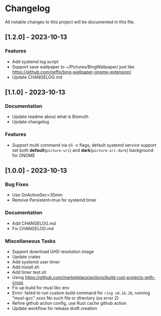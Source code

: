 # Changelog

All notable changes to this project will be documented in this file.

## [1.2.0] - 2023-10-13

### Features

- Add systemd log script
- Support save wallpaper to ~/Pictures/BingWallpaper/ just like https://github.com/neffo/bing-wallpaper-gnome-extension/
- Update CHANGELOG.md

## [1.1.0] - 2023-10-13

### Documentation

- Update readme about what is Bismuth
- Update changelog

### Features

- Support multi command via cli -c flags, default systemd service support set both **default**(`picture-uri`) and **dark**(`picture-uri-dark`) background for GNOME

## [1.0.0] - 2023-10-13

### Bug Fixes

- Use OnActiveSec=30min
- Remove Persistent=true for systemd timer

### Documentation

- Add CHANGELOG.md
- Fix CHANGELOG.md

### Miscellaneous Tasks

- Support download UHD resolution image
- Update crates
- Add systemd user timer
- Add install.sh
- Add timer test.sh
- Using https://github.com/marketplace/actions/build-rust-projects-with-cross
- Fix up build for musl libc env
- Error: failed to run custom build command for `ring v0.16.20`, running "musl-gcc" xxxx No such file or directory (os error 2)
- Refine github action config, use Rust cache github action
- Update workflow for release draft creation

<!-- generated by git-cliff -->
